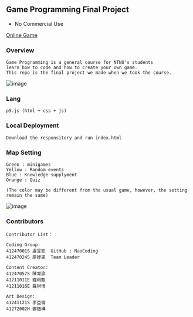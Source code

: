 ## Game Programming Final Project

* No Commercial Use 

[Online Game](https://naocoding.github.io/NTNU_GameProgramming_FinalProject/) <br>


### Overview
```
Game Programming is a general course for NTNU's students
learn how to code and how to create your own game.
This repo is the final project we made when we took the course.
```

![image](https://github.com/NaoCoding/NTNU_GameProgramming_FinalProject/assets/86964895/5aec87df-01bd-4a8f-b682-cd9bb517af28)


### Lang
```
p5.js (html + css + js) 
```
### Local Deployment
```
Download the responsitory and run index.html
```
### Map Setting 

```
Green : minigames
Yellow : Random events
Blue : Knowledge supplyment
Orange : Quiz

(The color may be different from the usual game, however, the setting remain the same)
```

![image](https://github.com/NaoCoding/NTNU_GameProgramming_FinalProject/assets/86964895/f94387dd-8f93-438f-93ea-8634c1501158)


### Contributors
```
Contributor List：

Coding Group:
41247001S 盧昱安  GitHub : NaoCoding
41247024S 廖妤恩  Team Leader

Content Creator:
41247057S 陳育渝
41211011E 鐘珮甄
41211016E 羅崇愷

Art Design:
41241121S 李亞倫
41272002H 鄭鈺樺
```
